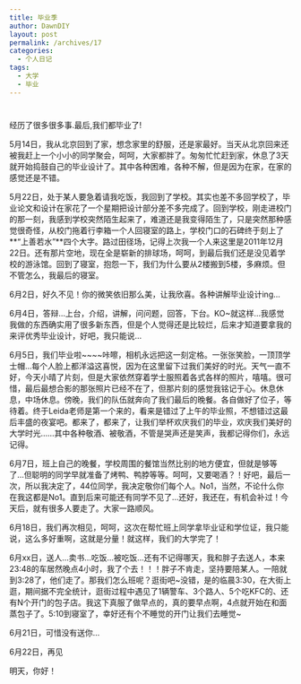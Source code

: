```yaml
---
title: 毕业季
author: DawnDIY
layout: post
permalink: /archives/17
categories:
  - 个人日记
tags:
  - 大学
  - 毕业
---
```

# 

经历了很多很多事.最后,我们都毕业了!

5月14日，我从北京回到了家，想念家里的舒服，还是家最好。当天从北京回来还被我赶上一个小小的同学聚会，呵呵，大家都胖了。匆匆忙忙赶到家，休息了3天就开始捣鼓自己的毕业设计了。其中各种困难，各种不解，但是因为在家，在家的感觉还是不错。

5月22日，处于某人要急着请我吃饭，我回到了学校。其实也差不多回学校了，毕业论文和设计在家花了一个星期把设计部分差不多完成了。回到学校，刚走进校门的那一刻，我感到学校突然陌生起来了，难道还是我变得陌生了，只是突然那种感觉很奇怪，从校门拖着行李箱一个人回寝室的路上，学校门口的石碑终于刻上了**“上善若水”**四个大字。路过田径场，记得上次我一个人来这里是2011年12月22日。还有那片空地，现在全是崭新的排球场，呵呵，到最后我们还是没见着学校的游泳馆。回到了寝室，抱怨一下，我们为什么要从2楼搬到5楼，多麻烦。但不管怎么，我最后的寝室。

6月2日，好久不见！你的微笑依旧那么美，让我欣喜。各种讲解毕业设计ing…

6月4日，答辩…上台，介绍，讲解，问问题，回答，下台。KO~就这样…我感觉我做的东西确实用了很多新东西，但是个人觉得还是比较烂，后来才知道要拿我的来评优秀毕业设计，好吧，我只能说…

6月5日，我们毕业啦~~~~咔嚓，相机永远把这一刻定格。一张张笑脸，一顶顶学士帽…每个人脸上都洋溢这喜悦，因为在这里留下过我们美好的时光。天气一直不好，今天小晴了片刻，但是大家依然穿着学士服照着各式各样的照片，嘻嘻。很可惜，最后最想合影的那张照片已经不在了，但那片刻的感觉我铭记于心。休息休息，中场休息。傍晚，我们的队伍就奔向了我们最后的晚餐。各自做好了位子，等待着。终于Leida老师是第一个来的，看来是错过了上午的毕业照，不想错过这最后丰盛的夜宴吧。都来了，都来了，让我们举杯欢庆我们的毕业，欢庆我们美好的大学时光……其中各种敬酒、被敬酒，不管是哭声还是笑声，我都记得你们，永远记得。

6月7日，班上自己的晚餐，学校周围的餐馆当然比别的地方便宜，但就是够等了…但聪明的同学早就准备了烤鸭、鸭脖等等。呵呵，又要喝酒？！好吧，最后一次，所以我决定了，44位同学，我决定敬你们每个人。No1，当然，不论什么你在我这都是No1。直到后来可能还有同学不见了…还好，我还在，有机会补过！今天后，就有很多人要走了。大家一路顺风。

6月18日，我们再次相见，呵呵，这次在帮忙班上同学拿毕业证和学位证，我只能说，这么多好重啊，这就是分量！就这样，我们的大学完了！

6月xx日，送人…卖书…吃饭…被吃饭…还有不记得哪天，我和胖子去送人，本来23:48的车居然晚点4小时，我了个去！！！胖子不肯走，坚持要陪某人。一陪就到3:28了，他们走了。那我们怎么班呢？逛街吧~没错，是的临晨3:30，在大街上逛，期间据不完全统计，逛街过程中遇见了1辆警车、3个路人、5个吃KFC的、还有N个开门的包子店。我这下真服了做早点的，真的要早点啊，4点就开始在和面蒸包子了。5:10到寝室了，幸好还有个不睡觉的开门让我们去睡觉~

6月21日，可惜没有送你…

6月22日，再见

明天，你好！